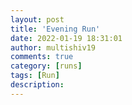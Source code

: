 ```yaml
---
layout: post
title: 'Evening Run'
date: 2022-01-19 18:31:01
author: multishiv19
comments: true
category: [runs]
tags: [Run]
description: 
---
```


<div width='100%' class='strava-embed-placeholder' data-embed-type='activity' data-embed-id='6546780423'></div>
<script src='https://strava-embeds.com/embed.js'></script>
